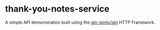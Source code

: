# thank-you-notes-service
A simple API demonstration built using the [gin-gonic/gin](https://github.com/gin-gonic/gin) HTTP Framework.
